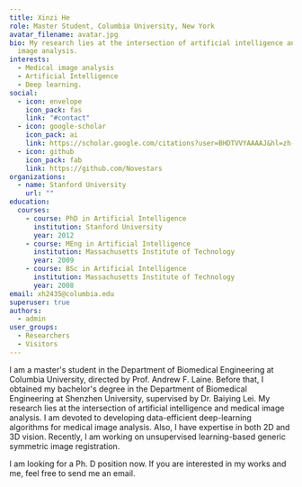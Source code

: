 ```yaml
---
title: Xinzi He
role: Master Student, Columbia University, New York
avatar_filename: avatar.jpg
bio: My research lies at the intersection of artificial intelligence and medical
  image analysis.
interests:
  - Medical image analysis
  - Artificial Intelligence
  - Deep learning.
social:
  - icon: envelope
    icon_pack: fas
    link: "#contact"
  - icon: google-scholar
    icon_pack: ai
    link: https://scholar.google.com/citations?user=BHDTVVYAAAAJ&hl=zh-CN
  - icon: github
    icon_pack: fab
    link: https://github.com/Novestars
organizations:
  - name: Stanford University
    url: ""
education:
  courses:
    - course: PhD in Artificial Intelligence
      institution: Stanford University
      year: 2012
    - course: MEng in Artificial Intelligence
      institution: Massachusetts Institute of Technology
      year: 2009
    - course: BSc in Artificial Intelligence
      institution: Massachusetts Institute of Technology
      year: 2008
email: xh2435@columbia.edu
superuser: true
authors:
  - admin
user_groups:
  - Researchers
  - Visitors
---
```

I am a master's student in the Department of Biomedical Engineering at Columbia University, directed by Prof. Andrew F. Laine. Before that, I obtained my bachelor's degree in the Department of Biomedical Engineering at Shenzhen University,  supervised by Dr. Baiying Lei. My research lies at the intersection of artificial intelligence and medical image analysis. I am devoted to developing data-efficient deep-learning algorithms for medical image analysis. Also, I have expertise in both 2D and 3D vision. Recently, I am working on unsupervised learning-based generic symmetric image registration. 

I am looking for a Ph. D position now. If you are interested in my works and me, feel free to send me an email.